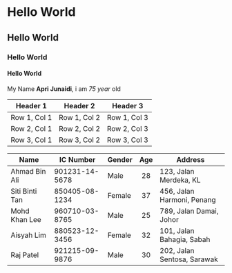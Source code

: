 # Hello World
## Hello World
### Hello World
#### Hello World

My Name **Apri Junaidi**, i am *75 year* old

| Header 1 | Header 2 | Header 3 |
|----------|----------|----------|
| Row 1, Col 1 | Row 1, Col 2 | Row 1, Col 3 |
| Row 2, Col 1 | Row 2, Col 2 | Row 2, Col 3 |
| Row 3, Col 1 | Row 3, Col 2 | Row 3, Col 3 |

| Name           | IC Number      | Gender | Age | Address                   |
|----------------|----------------|--------|:-----:|---------------------------|
| Ahmad Bin Ali  | 901231-14-5678 | Male   | 28  | 123, Jalan Merdeka, KL   |
| Siti Binti Tan | 850405-08-1234 | Female | 37  | 456, Jalan Harmoni, Penang|
| Mohd Khan Lee  | 960710-03-8765 | Male   | 25  | 789, Jalan Damai, Johor  |
| Aisyah Lim     | 880523-12-3456 | Female | 32  | 101, Jalan Bahagia, Sabah|
| Raj Patel       | 921215-09-9876 | Male   | 30  | 202, Jalan Sentosa, Sarawak|


